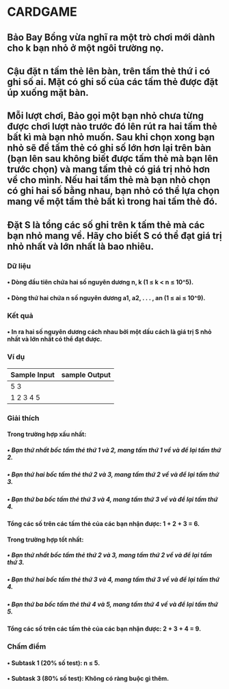 # CARDGAME
## Bảo Bay Bổng vừa nghĩ ra một trò chơi mới dành cho k bạn nhỏ ở một ngôi trường nọ.
## Cậu đặt n tấm thẻ lên bàn, trên tấm thẻ thứ i có ghi số ai. Mặt có ghi số của các tấm thẻ được đặt úp xuống mặt bàn.
## Mỗi lượt chơi, Bảo gọi một bạn nhỏ chưa từng được chơi lượt nào trước đó lên rút ra hai tấm thẻ bất kì mà bạn nhỏ muốn. Sau khi chọn xong bạn nhỏ sẽ để tấm thẻ có ghi số lớn hơn lại trên bàn (bạn lên sau không biết được tấm thẻ mà bạn lên trước chọn) và mang tấm thẻ có giá trị nhỏ hơn về cho mình. Nếu hai tấm thẻ mà bạn nhỏ chọn có ghi hai số bằng nhau, bạn nhỏ có thể lựa chọn mang về một tấm thẻ bất kì trong hai tấm thẻ đó.
## Đặt S là tổng các số ghi trên k tấm thẻ mà các bạn nhỏ mang về. Hãy cho biết S có thể đạt giá trị nhỏ nhất và lớn nhất là bao nhiêu.
### Dữ liệu 
#### • Dòng đầu tiên chứa hai số nguyên dương n, k (1 ≤ k < n ≤ 10^5).
#### • Dòng thứ hai chứa n số nguyên dương a1, a2, . . . , an (1 ≤ ai ≤ 10^9).
### Kết quả
#### • In ra hai số nguyên dương cách nhau bởi một dấu cách là giá trị S nhỏ nhất và lớn nhất có thể đạt được.
### Ví dụ
|Sample Input|sample Output|
|------------|-------------|
|5 3         |             |
|1 2 3 4 5   |             |
### Giải thích
#### Trong trường hợp xấu nhất:
##### • Bạn thứ nhất bốc tấm thẻ thứ 1 và 2, mang tấm thứ 1 về và để lại tấm thứ 2.
##### • Bạn thứ hai bốc tấm thẻ thứ 2 và 3, mang tấm thứ 2 về và để lại tấm thứ 3.
##### • Bạn thứ ba bốc tấm thẻ thứ 3 và 4, mang tấm thứ 3 về và để lại tấm thứ 4.
#### Tổng các số trên các tấm thẻ của các bạn nhận được: 1 + 2 + 3 = 6.
#### Trong trường hợp tốt nhất:
##### • Bạn thứ nhất bốc tấm thẻ thứ 2 và 3, mang tấm thứ 2 về và để lại tấm thứ 3.
##### • Bạn thứ hai bốc tấm thẻ thứ 3 và 4, mang tấm thứ 3 về và để lại tấm thứ 4.
##### • Bạn thứ ba bốc tấm thẻ thứ 4 và 5, mang tấm thứ 4 về và để lại tấm thứ 5.
#### Tổng các số trên các tấm thẻ của các bạn nhận được: 2 + 3 + 4 = 9.
### Chấm điểm
#### • Subtask 1 (20% số test): n ≤ 5.
#### • Subtask 3 (80% số test): Không có ràng buộc gì thêm.
